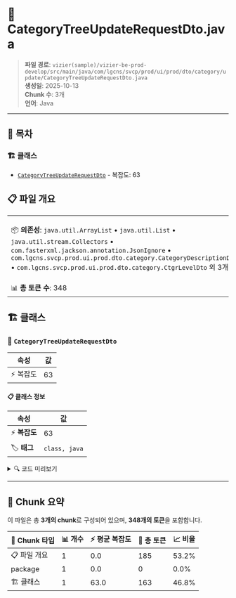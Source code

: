# 📄 CategoryTreeUpdateRequestDto.java

> **파일 경로**: `vizier(sample)/vizier-be-prod-develop/src/main/java/com/lgcns/svcp/prod/ui/prod/dto/category/update/CategoryTreeUpdateRequestDto.java`  
> **생성일**: 2025-10-13  
> **Chunk 수**: 3개  
> **언어**: Java
---

## 📑 목차

### 🏗️ 클래스
- [`CategoryTreeUpdateRequestDto`](#class-categorytreeupdaterequestdto) - 복잡도: 63

## 📋 파일 개요

| | |
|--|--|
| 📦 **의존성**: `java.util.ArrayList` • `java.util.List` • `java.util.stream.Collectors` • `com.fasterxml.jackson.annotation.JsonIgnore` • `com.lgcns.svcp.prod.ui.prod.dto.category.CategoryDescriptionDto` • `com.lgcns.svcp.prod.ui.prod.dto.category.CtgrLevelDto` 외 3개 | ⚡ **총 복잡도**: 63 |
| 📊 **총 토큰 수**: 348 |  |



## 🏗️ 클래스

### <a id="class-categorytreeupdaterequestdto"></a>🎯 `CategoryTreeUpdateRequestDto`

| 속성 | 값 |
|------|----|
| ⚡ 복잡도 | 63 |



#### 📋 클래스 정보

| 속성 | 값 |
|------|----|
| ⚡ **복잡도** | 63 || 📍 **라인 범위** | 17-17 |
| 🏷️ **태그** | `class, java` |

<details>
<summary>🔍 코드 미리보기</summary>

```java
public class CategoryTreeUpdateRequestDto {
    private String ctgrTabUuid;
    private CategoryDescriptionDto description;
    private List<CategorySaveDto> categoryTree;

    @JsonIgnore
    public List<CtgrLevelDto> getCtgrLevels() {
        List<CtgrLevelDto> ctgrLevels = new ArrayList<>();
        ctgrLevels.add(convertLevel("1", description.getLevel1()));
        ctgrLevels.add(convertLevel("2", description.getLevel2()));
        ctgrLevels.add(convertLevel("3", description.getLevel3()));
        ctgrLevels.add(convertLevel("4", description.getLevel4()));
        ctgrLevels.add(convertLevel("5", description.getLevel5()));
        return ctgrLevels;
    }

    @JsonIgnore
    public List<CategorySaveDto> getCategoryTreeFlat() {
        return flattenCategoryTree(categoryTree);
    }

...
```

**Chunk 정보**
- 🆔 **ID**: `18c3d83cbd48`
- 📍 **라인**: 17-17
- 📊 **토큰**: 163
- 🏷️ **태그**: `class, java`

</details>

---





## 🧩 Chunk 요약

이 파일은 총 **3개의 chunk**로 구성되어 있으며, **348개의 토큰**을 포함합니다.

| 🧩 Chunk 타입 | 📊 개수 | ⚡ 평균 복잡도 | 📝 총 토큰 | 📈 비율 |
|---------------|--------|-------------|----------|--------|
| 📋 파일 개요 | 1 | 0.0 | 185 | 53.2% |
| package | 1 | 0.0 | 0 | 0.0% |
| 🏗️ 클래스 | 1 | 63.0 | 163 | 46.8% |

